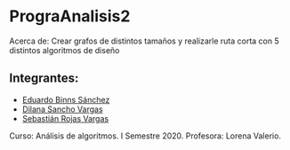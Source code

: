 # PrograAnalisis2

Acerca de: Crear grafos de distintos tamaños y realizarle ruta corta con 5 distintos algoritmos de diseño

## Integrantes:
* [Eduardo Binns Sánchez](https://github.com/EdBinns)
* [Dilana Sancho Vargas](https://github.com/dsvargas)
* [Sebastián Rojas Vargas](https://github.com/SebastianRV26)

Curso: Análisis de algoritmos. 
I Semestre 2020. 
Profesora: Lorena Valerio.
